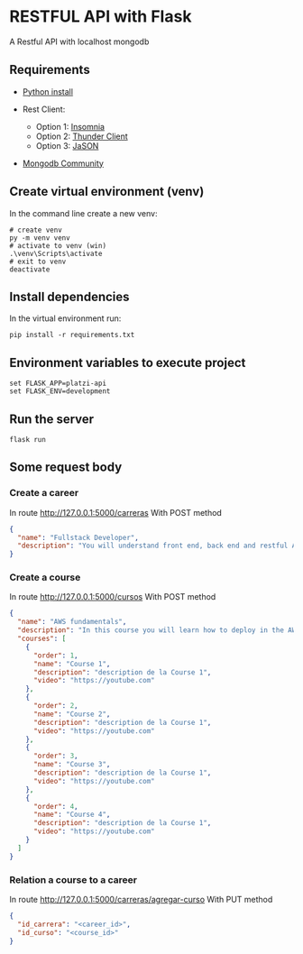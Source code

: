 # RESTFUL API with Flask

A Restful API with localhost mongodb

## Requirements

- [Python install](https://www.python.org/downloads/)

- Rest Client:

  - Option 1: [Insomnia](https://github.com/Kong/insomnia/releases/tag/core@2021.7.2)
  - Option 2: [Thunder Client](https://marketplace.visualstudio.com/items?itemName=rangav.vscode-thunder-client)
  - Option 3: [JaSON](https://chrome.google.com/webstore/detail/jason/oealdlhfjifhgbmjnenhkgffglaibojf?hl=es)

- [Mongodb Community](https://www.mongodb.com/try/download/community)

## Create virtual environment (venv)

In the command line create a new venv:

```
# create venv
py -m venv venv
# activate to venv (win)
.\venv\Scripts\activate
# exit to venv
deactivate
```

## Install dependencies

In the virtual environment run:

```
pip install -r requirements.txt
```

## Environment variables to execute project

```
set FLASK_APP=platzi-api
set FLASK_ENV=development
```

## Run the server

```
flask run
```

## Some request body

### Create a career

In route <http://127.0.0.1:5000/carreras>
With POST method

```json
{
  "name": "Fullstack Developer",
  "description": "You will understand front end, back end and restful API architecture"
}
```

### Create a course

In route <http://127.0.0.1:5000/cursos>
With POST method

```json
{
  "name": "AWS fundamentals",
  "description": "In this course you will learn how to deploy in the AWS cloud",
  "courses": [
    {
      "order": 1,
      "name": "Course 1",
      "description": "description de la Course 1",
      "video": "https://youtube.com"
    },
    {
      "order": 2,
      "name": "Course 2",
      "description": "description de la Course 1",
      "video": "https://youtube.com"
    },
    {
      "order": 3,
      "name": "Course 3",
      "description": "description de la Course 1",
      "video": "https://youtube.com"
    },
    {
      "order": 4,
      "name": "Course 4",
      "description": "description de la Course 1",
      "video": "https://youtube.com"
    }
  ]
}
```

### Relation a course to a career

In route <http://127.0.0.1:5000/carreras/agregar-curso>
With PUT method

```json
{
  "id_carrera": "<career_id>",
  "id_curso": "<course_id>"
}
```
